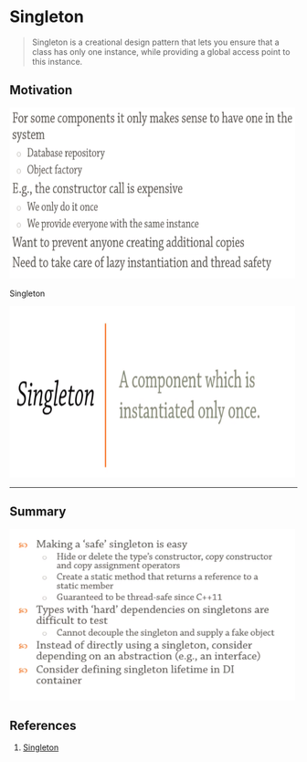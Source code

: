 # Singleton

> Singleton is a creational design pattern that lets you ensure that a class has only one instance, while providing a global access point to this instance.


## Motivation

<img src = "images/Singleton.png" width=500 height=300>

Singleton

<img src = "images/Singleton1.png" width=500 height=300>

--- 

## Summary
<img src = "images/Summary.png" width=500 height=300>


## References
1. [Singleton](https://refactoring.guru/design-patterns/singleton)